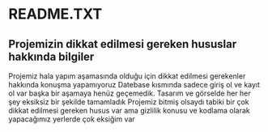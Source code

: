 # README.TXT
## Projemizin dikkat edilmesi gereken hususlar hakkında bilgiler
Projemiz hala yapım aşamasında olduğu için dikkat edilmesi gerekenler hakkında konuşma yapamıyoruz 
Datebase kısmında sadece giriş ol ve kayıt ol var başka bir aşamaya henüz geçemedik.
Tasarım ve görselde her her şey eksiksiz bir şekilde tamamladık 
Projemiz bitmiş olsaydı tabiki bir
 çok dikkat edilmesi gereken husus var ama gizlilik konusu ve kodlama olarak yapacağımız yerlerde çok eksiğim var 
